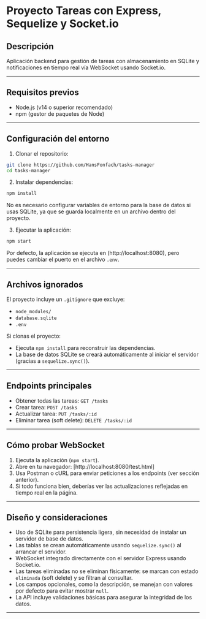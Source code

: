 
# Proyecto Tareas con Express, Sequelize y Socket.io

## Descripción

Aplicación backend para gestión de tareas con almacenamiento en SQLite y notificaciones en tiempo real vía WebSocket usando Socket.io.

---

## Requisitos previos

- Node.js (v14 o superior recomendado)
- npm (gestor de paquetes de Node)

---

## Configuración del entorno

1. Clonar el repositorio:

```bash
git clone https://github.com/HansFonfach/tasks-manager
cd tasks-manager
```

2. Instalar dependencias:

```bash
npm install
```

No es necesario configurar variables de entorno para la base de datos si usas SQLite, ya que se guarda localmente en un archivo dentro del proyecto.

3. Ejecutar la aplicación:

```bash
npm start
```

Por defecto, la aplicación se ejecuta en (http://localhost:8080), pero puedes cambiar el puerto en el archivo `.env`.

---

## Archivos ignorados

El proyecto incluye un `.gitignore` que excluye:
- `node_modules/`
- `database.sqlite`
- `.env`

Si clonas el proyecto:
- Ejecuta `npm install` para reconstruir las dependencias.
- La base de datos SQLite se creará automáticamente al iniciar el servidor (gracias a `sequelize.sync()`).

---

## Endpoints principales

- Obtener todas las tareas: `GET /tasks`
- Crear tarea: `POST /tasks`
- Actualizar tarea: `PUT /tasks/:id`
- Eliminar tarea (soft delete): `DELETE /tasks/:id`

---

## Cómo probar WebSocket

1. Ejecuta la aplicación (`npm start`).
2. Abre en tu navegador:
   [http://localhost:8080/test.html]
3. Usa Postman o cURL para enviar peticiones a los endpoints (ver sección anterior).
4. Si todo funciona bien, deberías ver las actualizaciones reflejadas en tiempo real en la página.

---

## Diseño y consideraciones

- Uso de SQLite para persistencia ligera, sin necesidad de instalar un servidor de base de datos.
- Las tablas se crean automáticamente usando `sequelize.sync()` al arrancar el servidor.
- WebSocket integrado directamente con el servidor Express usando Socket.io.
- Las tareas eliminadas no se eliminan físicamente: se marcan con estado `eliminada` (soft delete) y se filtran al consultar.
- Los campos opcionales, como la descripción, se manejan con valores por defecto para evitar mostrar `null`.
- La API incluye validaciones básicas para asegurar la integridad de los datos.

---

